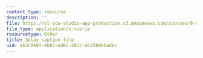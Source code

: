 ```yaml
---
content_type: resource
description: ''
file: https://ol-ocw-studio-app-production.s3.amazonaws.com/courses/8-06-quantum-physics-iii-spring-2018/eb3c060f4b076d0c203c4c2580bbad6c_8Uh0qSp_Vck.srt
file_type: application/x-subrip
resourcetype: Other
title: 3play caption file
uid: eb3c060f-4b07-6d0c-203c-4c2580bbad6c
---
```

